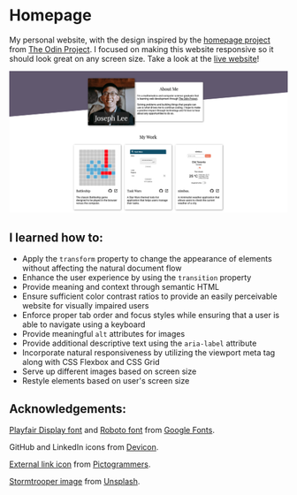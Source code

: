 # Homepage

My personal website, with the design inspired by the [homepage project](https://www.theodinproject.com/lessons/node-path-advanced-html-and-css-homepage) from [The Odin Project](https://www.theodinproject.com/). I focused on making this website responsive so it should look great on any screen size. Take a look at the [live website](https://jooo-lee.github.io/homepage/)!

![Image of live preview](./demo-img.png)

## I learned how to:

-   Apply the `transform` property to change the appearance of elements without affecting the natural document flow
-   Enhance the user experience by using the `transition` property
-   Provide meaning and context through semantic HTML
-   Ensure sufficient color contrast ratios to provide an easily perceivable website for visually impaired users
-   Enforce proper tab order and focus styles while ensuring that a user is able to navigate using a keyboard
-   Provide meaningful `alt` attributes for images
-   Provide additional descriptive text using the `aria-label` attribute
-   Incorporate natural responsiveness by utilizing the viewport meta tag along with CSS Flexbox and CSS Grid
-   Serve up different images based on screen size
-   Restyle elements based on user's screen size

## Acknowledgements:

[Playfair Display font](https://fonts.google.com/specimen/Playfair+Display?query=playfair+display) and [Roboto font](https://fonts.google.com/specimen/Roboto?query=roboto) from [Google Fonts](https://fonts.google.com/).

GitHub and LinkedIn icons from [Devicon](https://devicon.dev/).

[External link icon](https://pictogrammers.com/library/mdi/icon/open-in-new/) from [Pictogrammers](https://pictogrammers.com/).

[Stormtrooper image](https://unsplash.com/photos/selective-focus-photography-of-star-wars-stormtropper-minifigure-on-sand--oM_twQDw2Y) from [Unsplash](https://unsplash.com/).
